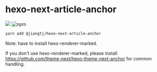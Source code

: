 # hexo-next-article-anchor

[![](https://img.shields.io/npm/v/@jiangtj/hexo-next-article-anchor.svg?style=popout-square)](https://www.npmjs.com/package/@jiangtj/hexo-next-article-anchor)
![npm](https://img.shields.io/npm/l/@jiangtj/hexo-next-article-anchor.svg?style=popout-square)

```bash
yarn add @jiangtj/hexo-next-article-anchor
```

Note: have to install hexo-renderer-marked.

If you don't use hexo-renderer-marked, please install https://github.com/theme-next/hexo-theme-next-anchor for common handling.
